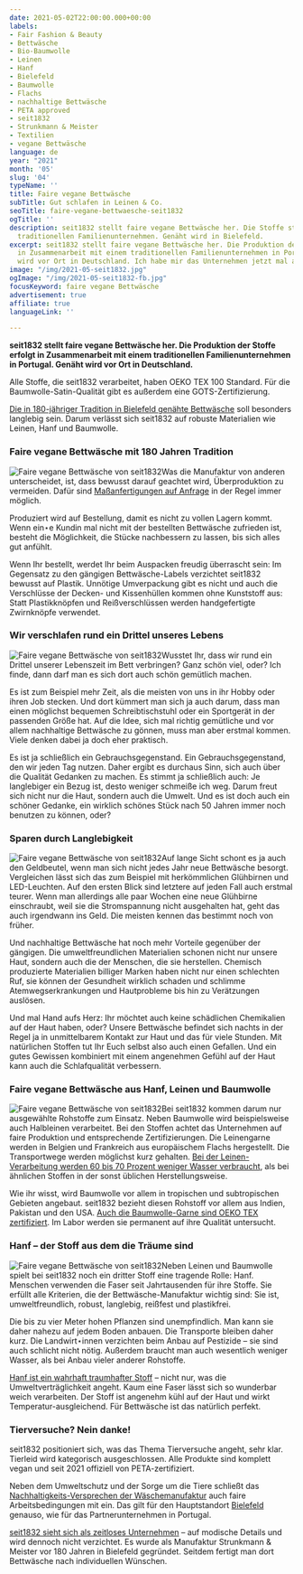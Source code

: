 ```yaml
---
date: 2021-05-02T22:00:00.000+00:00
labels:
- Fair Fashion & Beauty
- Bettwäsche
- Bio-Baumwolle
- Leinen
- Hanf
- Bielefeld
- Baumwolle
- Flachs
- nachhaltige Bettwäsche
- PETA approved
- seit1832
- Strunkmann & Meister
- Textilien
- vegane Bettwäsche
language: de
year: "2021"
month: '05'
slug: '04'
typeName: ''
title: Faire vegane Bettwäsche
subTitle: Gut schlafen in Leinen & Co.
seoTitle: faire-vegane-bettwaesche-seit1832
ogTitle: ''
description: seit1832 stellt faire vegane Bettwäsche her. Die Stoffe stammen aus einem
  traditionellen Familienunternehmen. Genäht wird in Bielefeld.
excerpt: seit1832 stellt faire vegane Bettwäsche her. Die Produktion der Stoffe erfolgt
  in Zusammenarbeit mit einem traditionellen Familienunternehmen in Portugal. Genäht
  wird vor Ort in Deutschland. Ich habe mir das Unternehmen jetzt mal angeschaut.
image: "/img/2021-05-seit1832.jpg"
ogImage: "/img/2021-05-seit1832-fb.jpg"
focusKeyword: faire vegane Bettwäsche
advertisement: true
affiliate: true
languageLink: ''

---
```

**seit1832 stellt faire vegane Bettwäsche her. Die Produktion der Stoffe erfolgt in Zusammenarbeit mit einem traditionellen Familienunternehmen in Portugal. Genäht wird vor Ort in Deutschland.**

Alle Stoffe, die seit1832 verarbeitet, haben OEKO TEX 100 Standard. Für die Baumwolle-Satin-Qualität gibt es außerdem eine GOTS-Zertifizierung.

[Die in 180-jähriger Tradition in Bielefeld genähte Bettwäsche](https://t.adcell.com/p/click?promoId=196862&slotId=80259&param0=https%3A%2F%2Fseit1832.de%2Fpages%2Falle-produkte) soll besonders langlebig sein. Darum verlässt sich seit1832 auf robuste Materialien wie Leinen, Hanf und Baumwolle.

### Faire vegane Bettwäsche mit 180 Jahren Tradition

![Faire vegane Bettwäsche von seit1832](/img/2021-05-seit1832-1.jpg 'Faire vegane Bettwäsche von seit1832')Was die Manufaktur von anderen unterscheidet, ist, dass bewusst darauf geachtet wird, Überproduktion zu vermeiden. Dafür sind [Maßanfertigungen auf Anfrage](https://t.adcell.com/p/click?promoId=196862&slotId=80259&param0=https%3A%2F%2Fseit1832.de%2Fpages%2Fmassanfertigungen) in der Regel immer möglich.

Produziert wird auf Bestellung, damit es nicht zu vollen Lagern kommt. Wenn ein⋆e Kundin mal nicht mit der bestellten Bettwäsche zufrieden ist, besteht die Möglichkeit, die Stücke nachbessern zu lassen, bis sich alles gut anfühlt.

Wenn Ihr bestellt, werdet Ihr beim Auspacken freudig überrascht sein: Im Gegensatz zu den gängigen Bettwäsche-Labels verzichtet seit1832 bewusst auf Plastik. Unnötige Umverpackung gibt es nicht und auch die Verschlüsse der Decken- und Kissenhüllen kommen ohne Kunststoff aus: Statt Plastikknöpfen und Reißverschlüssen werden handgefertigte Zwirnknöpfe verwendet.

### Wir verschlafen rund ein Drittel unseres Lebens

![Faire vegane Bettwäsche von seit1832](/img/2021-05-seit1832-2.jpg 'Faire vegane Bettwäsche von seit1832')Wusstet Ihr, dass wir rund ein Drittel unserer Lebenszeit im Bett verbringen? Ganz schön viel, oder? Ich finde, dann darf man es sich dort auch schön gemütlich machen.

Es ist zum Beispiel mehr Zeit, als die meisten von uns in ihr Hobby oder ihren Job stecken. Und dort kümmert man sich ja auch darum, dass man einen möglichst bequemen Schreibtischstuhl oder ein Sportgerät in der passenden Größe hat. Auf die Idee, sich mal richtig gemütliche und vor allem nachhaltige Bettwäsche zu gönnen, muss man aber erstmal kommen. Viele denken dabei ja doch eher praktisch.

Es ist ja schließlich ein Gebrauchsgegenstand. Ein Gebrauchsgegenstand, den wir jeden Tag nutzen. Daher ergibt es durchaus Sinn, sich auch über die Qualität Gedanken zu machen. Es stimmt ja schließlich auch: Je langlebiger ein Bezug ist, desto weniger schmeiße ich weg. Darum freut sich nicht nur die Haut, sondern auch die Umwelt. Und es ist doch auch ein schöner Gedanke, ein wirklich schönes Stück nach 50 Jahren immer noch benutzen zu können, oder?

### Sparen durch Langlebigkeit

![Faire vegane Bettwäsche von seit1832](/img/2021-05-seit1832-4.jpg 'Faire vegane Bettwäsche von seit1832')Auf lange Sicht schont es ja auch den Geldbeutel, wenn man sich nicht jedes Jahr neue Bettwäsche besorgt. Vergleichen lässt sich das zum Beispiel mit herkömmlichen Glühbirnen und LED-Leuchten. Auf den ersten Blick sind letztere auf jeden Fall auch erstmal teurer. Wenn man allerdings alle paar Wochen eine neue Glühbirne einschraubt, weil sie die Stromspannung nicht ausgehalten hat, geht das auch irgendwann ins Geld. Die meisten kennen das bestimmt noch von früher.

Und nachhaltige Bettwäsche hat noch mehr Vorteile gegenüber der gängigen. Die umweltfreundlichen Materialien schonen nicht nur unsere Haut, sondern auch die der Menschen, die sie herstellen. Chemisch produzierte Materialien billiger Marken haben nicht nur einen schlechten Ruf, sie können der Gesundheit wirklich schaden und schlimme Atemwegserkrankungen und Hautprobleme bis hin zu Verätzungen auslösen.

Und mal Hand aufs Herz: Ihr möchtet auch keine schädlichen Chemikalien auf der Haut haben, oder? Unsere Bettwäsche befindet sich nachts in der Regel ja in unmittelbarem Kontakt zur Haut und das für viele Stunden. Mit natürlichen Stoffen tut Ihr Euch selbst also auch einen Gefallen. Und ein gutes Gewissen kombiniert mit einem angenehmen Gefühl auf der Haut kann auch die Schlafqualität verbessern.

### Faire vegane Bettwäsche aus Hanf, Leinen und Baumwolle

![Faire vegane Bettwäsche von seit1832](/img/2021-05-seit1832-5.jpg 'Faire vegane Bettwäsche von seit1832')Bei seit1832 kommen darum nur ausgewählte Rohstoffe zum Einsatz. Neben Baumwolle wird beispielsweise auch Halbleinen verarbeitet. Bei den Stoffen achtet das Unternehmen auf faire Produktion und entsprechende Zertifizierungen. Die Leinengarne werden in Belgien und Frankreich aus europäischem Flachs hergestellt. Die Transportwege werden möglichst kurz gehalten. [Bei der Leinen-Verarbeitung werden 60 bis 70 Prozent weniger Wasser verbraucht](https://t.adcell.com/p/click?promoId=196862&slotId=80259&param0=https%3A%2F%2Fseit1832.de%2Fblogs%2Fblog%2Fwie-wird-unser-leinen-produziert), als bei ähnlichen Stoffen in der sonst üblichen Herstellungsweise.

Wie ihr wisst, wird Baumwolle vor allem in tropischen und subtropischen Gebieten angebaut. seit1832 bezieht diesen Rohstoff vor allem aus Indien, Pakistan und den USA. [Auch die Baumwolle-Garne sind OEKO TEX zertifiziert](https://t.adcell.com/p/click?promoId=196862&slotId=80259&param0=https%3A%2F%2Fseit1832.de%2Fblogs%2Fblog%2Fwarenkunde-baumwolle-wo-kommen-unsere-rohstoffe-her). Im Labor werden sie permanent auf ihre Qualität untersucht.

### Hanf – der Stoff aus dem die Träume sind

![Faire vegane Bettwäsche von seit1832](/img/2021-05-seit1832-6.jpg 'Faire vegane Bettwäsche von seit1832')Neben Leinen und Baumwolle spielt bei seit1832 noch ein dritter Stoff eine tragende Rolle: Hanf. Menschen verwenden die Faser seit Jahrtausenden für ihre Stoffe. Sie erfüllt alle Kriterien, die der Bettwäsche-Manufaktur wichtig sind: Sie ist, umweltfreundlich, robust, langlebig, reißfest und plastikfrei.

Die bis zu vier Meter hohen Pflanzen sind unempfindlich. Man kann sie daher nahezu auf jedem Boden anbauen. Die Transporte bleiben daher kurz. Die Landwirt⋆innen verzichten beim Anbau auf Pestizide – sie sind auch schlicht nicht nötig. Außerdem braucht man auch wesentlich weniger Wasser, als bei Anbau vieler anderer Rohstoffe.

[Hanf ist ein wahrhaft traumhafter Stoff](https://t.adcell.com/p/click?promoId=196862&slotId=80259&param0=https%3A%2F%2Fseit1832.de%2Fblogs%2Fblog%2Fwarenkunde-hanf-merkmale-und-vorteile) – nicht nur, was die Umweltverträglichkeit angeht. Kaum eine Faser lässt sich so wunderbar weich verarbeiten. Der Stoff ist angenehm kühl auf der Haut und wirkt Temperatur-ausgleichend. Für Bettwäsche ist das natürlich perfekt.

### Tierversuche? Nein danke!

seit1832 positioniert sich, was das Thema Tierversuche angeht, sehr klar. Tierleid wird kategorisch ausgeschlossen. Alle Produkte sind komplett vegan und seit 2021 offiziell von PETA-zertifiziert.

Neben dem Umweltschutz und der Sorge um die Tiere schließt das [Nachhaltigkeits-Versprechen der Wäschemanufaktur](https://t.adcell.com/p/click?promoId=196862&slotId=80259&param0=https%3A%2F%2Fseit1832.de%2Fpages%2Fuber-uns) auch faire Arbeitsbedingungen mit ein. Das gilt für den Hauptstandort [Bielefeld](http://cardamonchai.com/2019/07/bielefeld/) genauso, wie für das Partnerunternehmen in Portugal.

[seit1832 sieht sich als zeitloses Unternehmen](https://t.adcell.com/p/click?promoId=196862&slotId=80259&param0=https%3A%2F%2Fseit1832.de%2Fpages%2Falle-produkte) – auf modische Details und wird dennoch nicht verzichtet. Es wurde als Manufaktur Strunkmann & Meister vor 180 Jahren in Bielefeld gegründet. Seitdem fertigt man dort Bettwäsche nach individuellen Wünschen.